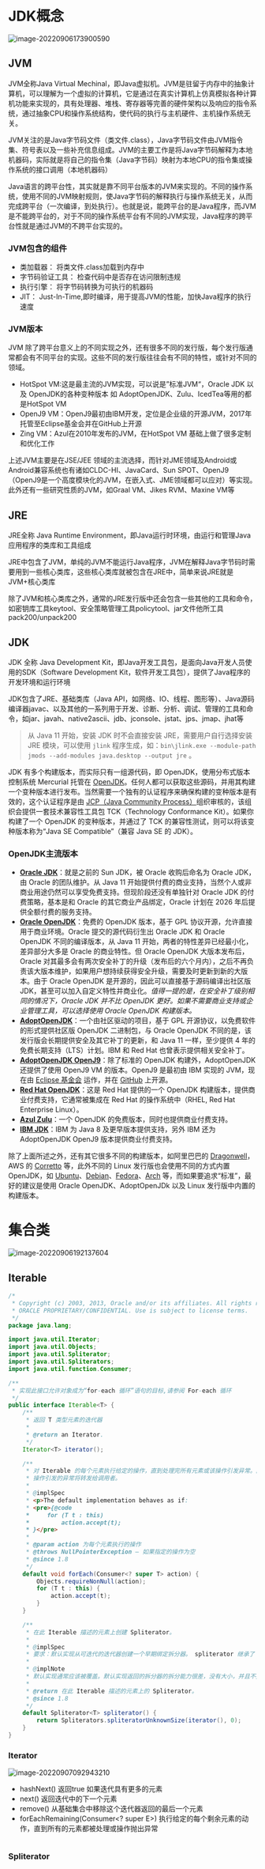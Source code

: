 # JDK概念

![image-20220906173900590](C:\Users\wangqiang\AppData\Roaming\Typora\typora-user-images\image-20220906173900590.png)

## JVM

JVM全称Java Virtual Mechinal，即Java虚拟机。JVM是驻留于内存中的抽象计算机，可以理解为一个虚拟的计算机，它是通过在真实计算机上仿真模拟各种计算机功能来实现的，具有处理器、堆栈、寄存器等完善的硬件架构以及响应的指令系统，通过抽象CPU和操作系统结构，使代码的执行与主机硬件、主机操作系统无关。

JVM关注的是Java字节码文件（类文件.class），Java字节码文件由JVM指令集、符号表以及一些补充信息组成。JVM的主要工作是将Java字节码解释为本地机器码，实际就是将自己的指令集（Java字节码）映射为本地CPU的指令集或操作系统的接口调用（本地机器码）

Java语言的跨平台性，其实就是靠不同平台版本的JVM来实现的。不同的操作系统，使用不同的JVM映射规则，使Java字节码的解释执行与操作系统无关，从而完成跨平台（一次编译，到处执行）。也就是说，能跨平台的是Java程序，而JVM是不能跨平台的，对于不同的操作系统平台有不同的JVM实现，Java程序的跨平台性就是通过JVM的不跨平台实现的。

### JVM包含的组件

- 类加载器： 将类文件.class加载到内存中
- 字节码验证工具： 检查代码中是否存在访问限制违规
- 执行引擎： 将字节码转换为可执行的机器码
- JIT： Just-In-Time,即时编译，用于提高JVM的性能，加快Java程序的执行速度

### JVM版本

JVM 除了跨平台意义上的不同实现之外，还有很多不同的发行版，每个发行版通常都会有不同平台的实现。这些不同的发行版往往会有不同的特性，或针对不同的领域。

- HotSpot VM:这是最主流的JVM实现，可以说是”标准JVM“，Oracle JDK 以及 OpenJDK的各种变种版本 如 AdoptOpenJDK、Zulu、IcedTea等用的都是HotSpot VM
- OpenJ9 VM：OpenJ9最初由IBM开发，定位是企业级的开源JVM，2017年托管至Eclipse基金会并在GitHub上开源
- Zing VM：Azul在2010年发布的JVM，在HotSpot VM 基础上做了很多定制和优化工作

上述JVM主要是在JSE/JEE 领域的主流选择，而针对JME领域及Android或Android兼容系统也有诸如CLDC-HI、JavaCard、Sun SPOT、OpenJ9（OpenJ9是一个高度模块化的JVM，在嵌入式、JME领域都可以应对）等实现。此外还有一些研究性质的JVM，如Graal VM、Jikes RVM、Maxine VM等

## JRE

JRE全称 Java Runtime Environment，即Java运行时环境，由运行和管理Java应用程序的类库和工具组成

JRE中包含了JVM，单纯的JVM不能运行Java程序，JVM在解释Java字节码时需要用到一些核心类库，这些核心类库就被包含在JRE中，简单来说JRE就是JVM+核心类库

除了JVM和核心类库之外，通常的JRE发行版中还会包含一些其他的工具和命令，如密钥库工具keytool、安全策略管理工具policytool、jar文件他所工具pack200/unpack200

## JDK

JDK 全称 Java Development Kit，即Java开发工具包，是面向Java开发人员使用的SDK（Software Development Kit，软件开发工具包），提供了Java程序的开发环境和运行环境

JDK包含了JRE、基础类库（Java API，如网络、IO、线程、图形等）、Java源码编译器javac、以及其他的一系列用于开发、诊断、分析、调试、管理的工具和命令，如jar、javah、native2ascii、jdb、jconsole、jstat、jps、jmap、jhat等

> 从 Java 11 开始，安装 JDK 时不会直接安装 JRE，需要用户自行选择安装 JRE 模块，可以使用 `jlink` 程序生成，如：`bin\jlink.exe --module-path jmods --add-modules java.desktop --output jre` 。

JDK 有多个构建版本，而实际只有一组源代码，即 OpenJDK，使用分布式版本控制系统 Mercurial 托管在 [OpenJDK](https://link.zhihu.com/?target=http%3A//openjdk.java.net/projects/jdk/)。任何人都可以获取这些源码，并用其构建一个变种版本进行发布。当然需要一个独有的认证程序来确保构建的变种版本是有效的，这个认证程序是由 [JCP（Java Community Process）](https://link.zhihu.com/?target=https%3A//www.jcp.org/en/home/index)组织审核的，该组织会提供一套技术兼容性工具包 TCK（Technology Conformance Kit）。如果你构建了一个 OpenJDK 的变种版本，并通过了 TCK 的兼容性测试，则可以将该变种版本称为“Java SE Compatible”（兼容 Java SE 的 JDK）。

### OpenJDK主流版本

- **[Oracle JDK](https://link.zhihu.com/?target=https%3A//www.oracle.com/technetwork/java/javase/downloads/index.html)**：就是之前的 Sun JDK，被 Oracle 收购后命名为 Oracle JDK，由 Oracle 的团队维护。从 Java 11 开始提供付费的商业支持，当然个人或非商业用途仍然可以享受免费支持。但现阶段还没有单独针对 Oracle JDK 的付费策略，基本是和 Oracle 的其它商业产品绑定，Oracle 计划在 2026 年后提供全额付费的服务支持。
- **[Oracle OpenJDK](https://link.zhihu.com/?target=http%3A//openjdk.java.net/)**：免费的 OpenJDK 版本，基于 GPL 协议开源，允许直接用于商业环境。Oracle 提交的源代码衍生出 Oracle JDK 和 Oracle OpenJDK 不同的编译版本，从 Java 11 开始，两者的特性差异已经最小化，差异部分大多是 Oracle 的商业特性。但 Oracle OpenJDK 大版本发布后，Oracle 对其最多会有两次安全补丁的升级（发布后的六个月内），之后不再负责该大版本维护，如果用户想持续获得安全升级，需要及时更新到新的大版本。由于 Oracle OpenJDK 是开源的，因此可以直接基于源码编译出社区版 JDK，甚至可以加入自定义特性并商业化。*值得一提的是，在安全补丁级别相同的情况下，Oracle JDK 并不比 OpenJDK 更好。如果不需要商业支持或企业管理工具，可以选择使用 Oracle OpenJDK 构建版本。*
- **[AdoptOpenJDK](https://link.zhihu.com/?target=https%3A//adoptopenjdk.net/%3FjvmVariant%3Dhotspot)**：一个由社区驱动的项目，基于 GPL 开源协议，以免费软件的形式提供社区版 OpenJDK 二进制包，与 Oracle OpenJDK 不同的是，该发行版会长期提供安全及其它补丁的更新，和 Java 11 一样，至少提供 4 年的免费长期支持（LTS）计划。IBM 和 Red Hat 也曾表示提供相关安全补丁。
- **[AdoptOpenJDK OpenJ9](https://link.zhihu.com/?target=https%3A//adoptopenjdk.net/%3FjvmVariant%3Dopenj9)**：除了标准的 OpenJDK 构建外，AdoptOpenJDK 还提供了使用 OpenJ9 VM 的版本。OpenJ9 是最初由 IBM 实现的 JVM，现在由 [Eclipse 基金会](https://link.zhihu.com/?target=https%3A//www.eclipse.org/openj9/) 运作，并在 [GitHub](https://link.zhihu.com/?target=https%3A//github.com/eclipse/openj9) 上开源。
- **[Red Hat OpenJDK](https://link.zhihu.com/?target=https%3A//developers.redhat.com/products/openjdk/download)**：这是 Red Hat 提供的一个 OpenJDK 构建版本，提供商业付费支持，它通常被集成在 Red Hat 的操作系统中（RHEL, Red Hat Enterprise Linux）。
- **[Azul Zulu](https://link.zhihu.com/?target=https%3A//www.azul.com/downloads/zulu-community/)**：一个 OpenJDK 的免费版本，同时也提供商业付费支持。
- **[IBM JDK](https://link.zhihu.com/?target=https%3A//developer.ibm.com/javasdk/downloads/)**：IBM 为 Java 8 及更早版本提供支持，另外 IBM 还为 AdoptOpenJDK OpenJ9 版本提供商业付费支持。

除了上面所述之外，还有其它很多不同的构建版本，如阿里巴巴的 [Dragonwell](https://link.zhihu.com/?target=https%3A//github.com/alibaba/dragonwell8)，AWS 的 [Corretto](https://link.zhihu.com/?target=https%3A//aws.amazon.com/cn/corretto/) 等，此外不同的 Linux 发行版也会使用不同的方式内置 OpenJDK，如 [Ubuntu](https://link.zhihu.com/?target=https%3A//help.ubuntu.com/community/Java)、[Debian](https://link.zhihu.com/?target=https%3A//wiki.debian.org/Java%23Java_and_Debian)、[Fedora](https://link.zhihu.com/?target=https%3A//fedoraproject.org/wiki/Java%23Java_packages_in_Fedora)、[Arch](https://link.zhihu.com/?target=https%3A//wiki.archlinux.org/index.php/java%23Officially_supported_packages) 等，而如果要追求“标准”，最好的建议是使用 Oracle OpenJDK、AdoptOpenJDk 以及 Linux 发行版中内置的构建版本。



# 集合类

![image-20220906192137604](C:\Users\wangqiang\AppData\Roaming\Typora\typora-user-images\image-20220906192137604.png)

## Iterable

```java
/*
 * Copyright (c) 2003, 2013, Oracle and/or its affiliates. All rights reserved.
 * ORACLE PROPRIETARY/CONFIDENTIAL. Use is subject to license terms.
 */
package java.lang;

import java.util.Iterator;
import java.util.Objects;
import java.util.Spliterator;
import java.util.Spliterators;
import java.util.function.Consumer;

/**
 * 实现此接口允许对象成为“for-each 循环”语句的目标,请参阅 For-each 循环
 */
public interface Iterable<T> {
    /**
     * 返回 T 类型元素的迭代器
     *
     * @return an Iterator.
     */
    Iterator<T> iterator();

    /**
     * 对 Iterable 的每个元素执行给定的操作，直到处理完所有元素或该操作引发异常。除非实现类另有规定，否则按迭代顺序执行操作（如果指定了迭代顺序）.
     * 操作引发的异常将转发给调用者。
     *
     * @implSpec
     * <p>The default implementation behaves as if:
     * <pre>{@code
     *     for (T t : this)
     *         action.accept(t);
     * }</pre>
     *
     * @param action 为每个元素执行的操作
     * @throws NullPointerException – 如果指定的操作为空
     * @since 1.8
     */
    default void forEach(Consumer<? super T> action) {
        Objects.requireNonNull(action);
        for (T t : this) {
            action.accept(t);
        }
    }

    /**
     * 在此 Iterable 描述的元素上创建 Spliterator。
     *
     * @implSpec
     * 要求：默认实现从可迭代的迭代器创建一个早期绑定拆分器。 spliterator 继承了 iterable 的 iterator 的 fail-fast 属性。
     *
     * @implNote
     * 默认实现通常应该被覆盖。默认实现返回的拆分器的拆分能力很差，没有大小，并且不报告任何拆分器特征。实现类几乎总能提供更好的实现。
     *
     * @return 在此 Iterable 描述的元素上的 Spliterator。
     * @since 1.8
     */
    default Spliterator<T> spliterator() {
        return Spliterators.spliteratorUnknownSize(iterator(), 0);
    }
}

```



### Iterator

![image-20220907092943210](C:\Users\wangqiang\AppData\Roaming\Typora\typora-user-images\image-20220907092943210.png)

- hashNext() 返回true 如果迭代具有更多的元素
- next() 返回迭代中的下一个元素
- remove() 从基础集合中移除这个迭代器返回的最后一个元素
- forEachRemaining(Consumer<? super E>) 执行给定的每个剩余元素的动作，直到所有的元素都被处理或操作抛出异常



```java
```



### Spliterator

